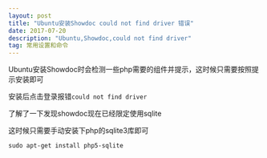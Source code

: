 ```yaml
---
layout: post
title: "Ubuntu安装Showdoc could not find driver 错误"
date: 2017-07-20
description: "Ubuntu,Showdoc,could not find driver"
tag: 常用设置和命令 
---   
```

   Ubuntu安装Showdoc时会检测一些php需要的组件并提示，这时候只需要按照提示安装即可

   安装后点击登录报错`could not find driver`

   了解了一下发现showdoc现在已经限定使用sqlite

   这时候只需要手动安装下php的sqlite3库即可
        
   `sudo apt-get install php5-sqlite`

